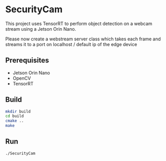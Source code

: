 # SecurityCam

This project uses TensorRT to perform object detection on a webcam stream using a Jetson Orin Nano.

Please now create a webstream server class which takes each frame and streams it to a port on localhost / default ip of the edge device
## Prerequisites

- Jetson Orin Nano
- OpenCV
- TensorRT

## Build

```bash
mkdir build
cd build
cmake ..
make
```

## Run

```bash
./SecurityCam
```